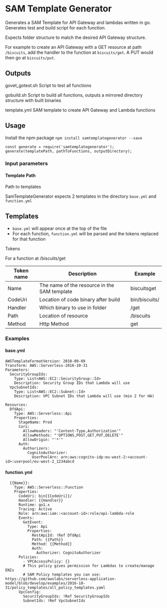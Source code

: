 # SAM Template Generator

Generates a SAM Template for API Gateway and lambdas written in go.
Generates test and build script for each function.

Expects folder structure to match the desired API Gateway structure.

For example to create an API Gateway with a GET resource at path `/biscuits`, add the handler to the function at `biscuits/get`. A PUT would then go at `biscuits/put`.

## Outputs

govet_gotest.sh
Script to test all functions

gobuild.sh
Script to build all functions, outputs a mirrored directory structure with built binaries

template.yml
SAM template to create API Gateway and Lambda functions 

## Usage

Install the npm package
`npm install samtemplategenerator --save`

```
const generate = require('samtemplategenerator');
generate(templatePath, pathToFunctions, outputDirectory);
```

### Input parameters

#### Template Path

Path to templates

SamTemplateGenerator expects 2 templates in the directory `base.yml` and `function.yml`

## Templates

- `base.yml` will appear once at the top of the file
- For each function, `function.yml` will be parsed and the tokens replaced for that function

Tokens

For a function at /biscuits/get

| Token name | Description | Example |
|---|---|---|
| Name | The name of the resource in the SAM template | biscuitsget |
| CodeUri | Location of code binary after build | bin/biscuits/ |
| Handler | Which binary to use in folder | /get |
| Path | Location of resource | /biscuits |
| Method | Http Method | get |

### Examples

#### base.yml

```
AWSTemplateFormatVersion: 2010-09-09
Transform: AWS::Serverless-2016-10-31
Parameters:
  SecurityGroupIds: 
    Type: List<AWS::EC2::SecurityGroup::Id>
    Description: Security Group IDs that Lambda will use
  VpcSubnetIds: 
    Type: List<AWS::EC2::Subnet::Id>
    Description: VPC Subnet IDs that Lambda will use (min 2 for HA)

Resources:
  DfdApi:
    Type: AWS::Serverless::Api
    Properties:
      StageName: Prod
      Cors:
        AllowHeaders: "'Content-Type,Authorization'"
        AllowMethods: "'OPTIONS,POST,GET,PUT,DELETE'"
        AllowOrigin: "'*'"
      Auth:
        Authorizers:
          CognitoAuthorizer:
            UserPoolArn: arn:aws:cognito-idp:eu-west-2:<account-id>:userpool/eu-west-2_1234abcd
```

#### function.yml

```
  {{Name}}:
    Type: AWS::Serverless::Function
    Properties:
      CodeUri: bin{{CodeUri}}/
      Handler: {{Handler}}
      Runtime: go1.x
      Tracing: Active
      Role: arn:aws:iam::<account-id>:role/api-lambda-role
      Events:
        GetEvent:
          Type: Api
          Properties:
            RestApiId: !Ref DfdApi
            Path: {{Path}}
            Method: {{Method}}
            Auth:
              Authorizer: CognitoAuthorizer
      Policies:
        - VPCAccessPolicy: {}
        # This policy gives permission for Lambdas to create/manage ENIs
        # SAM Policy templates you can use: https://github.com/awslabs/serverless-application-model/blob/develop/examples/2016-10-31/policy_templates/all_policy_templates.yaml
      VpcConfig:
        SecurityGroupIds: !Ref SecurityGroupIds
        SubnetIds: !Ref VpcSubnetIds
```